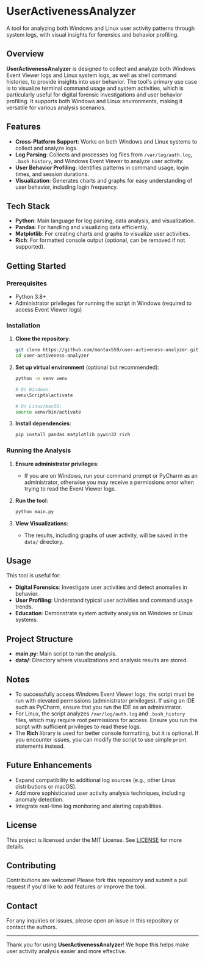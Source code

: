 # UserActivenessAnalyzer

A tool for analyzing both Windows and Linux user activity patterns through system logs, with visual insights for forensics and behavior profiling.

## Overview

**UserActivenessAnalyzer** is designed to collect and analyze both Windows Event Viewer logs and Linux system logs, as well as shell command histories, to provide insights into user behavior. The tool's primary use case is to visualize terminal command usage and system activities, which is particularly useful for digital forensic investigations and user behavior profiling. It supports both Windows and Linux environments, making it versatile for various analysis scenarios.

## Features

- **Cross-Platform Support**: Works on both Windows and Linux systems to collect and analyze logs.
- **Log Parsing**: Collects and processes log files from `/var/log/auth.log`, `.bash_history`, and Windows Event Viewer to analyze user activity.
- **User Behavior Profiling**: Identifies patterns in command usage, login times, and session durations.
- **Visualization**: Generates charts and graphs for easy understanding of user behavior, including login frequency.

## Tech Stack

- **Python**: Main language for log parsing, data analysis, and visualization.
- **Pandas**: For handling and visualizing data efficiently.
- **Matplotlib**: For creating charts and graphs to visualize user activities.
- **Rich**: For formatted console output (optional, can be removed if not supported).

## Getting Started

### Prerequisites

- Python 3.8+
- Administrator privileges for running the script in Windows (required to access Event Viewer logs)

### Installation

1. **Clone the repository**:
   
   ```bash
   git clone https://github.com/mantax559/user-activeness-analyzer.git
   cd user-activeness-analyzer
   ```

2. **Set up virtual environment** (optional but recommended):

   ```bash
   python -m venv venv
   
   # On Windows:
   venv\Scripts\activate
   
   # On Linux/macOS:
   source venv/bin/activate
   ```

3. **Install dependencies**:

   ```bash
   pip install pandas matplotlib pywin32 rich
   ```

### Running the Analysis

1. **Ensure administrator privileges**:
   - If you are on Windows, run your command prompt or PyCharm as an administrator, otherwise you may receive a permissions error when trying to read the Event Viewer logs.

2. **Run the tool**:

   ```bash
   python main.py
   ```

3. **View Visualizations**:
   - The results, including graphs of user activity, will be saved in the `data/` directory.

## Usage

This tool is useful for:
- **Digital Forensics**: Investigate user activities and detect anomalies in behavior.
- **User Profiling**: Understand typical user activities and command usage trends.
- **Education**: Demonstrate system activity analysis on Windows or Linux systems.

## Project Structure

- **main.py**: Main script to run the analysis.
- **data/**: Directory where visualizations and analysis results are stored.

## Notes

- To successfully access Windows Event Viewer logs, the script must be run with elevated permissions (administrator privileges). If using an IDE such as PyCharm, ensure that you run the IDE as an administrator.
- For Linux, the script analyzes `/var/log/auth.log` and `.bash_history` files, which may require root permissions for access. Ensure you run the script with sufficient privileges to read these logs.
- The **Rich** library is used for better console formatting, but it is optional. If you encounter issues, you can modify the script to use simple `print` statements instead.

## Future Enhancements

- Expand compatibility to additional log sources (e.g., other Linux distributions or macOS).
- Add more sophisticated user activity analysis techniques, including anomaly detection.
- Integrate real-time log monitoring and alerting capabilities.

## License

This project is licensed under the MIT License. See [LICENSE](LICENSE.md) for more details.

## Contributing

Contributions are welcome! Please fork this repository and submit a pull request if you'd like to add features or improve the tool.

## Contact

For any inquiries or issues, please open an issue in this repository or contact the authors.

---

Thank you for using **UserActivenessAnalyzer**! We hope this helps make user activity analysis easier and more effective.
